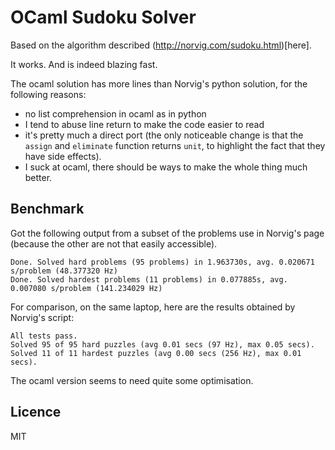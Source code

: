 # OCaml Sudoku Solver

Based on the algorithm described (http://norvig.com/sudoku.html)[here].

It works. And is indeed blazing fast.

The ocaml solution has more lines than Norvig's python solution, for the following reasons:

- no list comprehension in ocaml as in python
- I tend to abuse line return to make the code easier to read
- it's pretty much a direct port (the only noticeable change is that the `assign` and `eliminate` function returns
  `unit`, to highlight the fact that they have side effects).
- I suck at ocaml, there should be ways to make the whole thing much better.

## Benchmark

Got the following output from a subset of the problems use in Norvig's page (because the other are not that easily accessible).

```
Done. Solved hard problems (95 problems) in 1.963730s, avg. 0.020671 s/problem (48.377320 Hz)
Done. Solved hardest problems (11 problems) in 0.077885s, avg. 0.007080 s/problem (141.234029 Hz)
```

For comparison, on the same laptop, here are the results obtained by Norvig's script:

```
All tests pass.
Solved 95 of 95 hard puzzles (avg 0.01 secs (97 Hz), max 0.05 secs).
Solved 11 of 11 hardest puzzles (avg 0.00 secs (256 Hz), max 0.01 secs).
```

The ocaml version seems to need quite some optimisation.

## Licence

MIT
